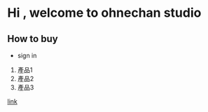# Hi ,  welcome to ohnechan studio
## How to buy

- sign in 

1. 產品1
2. 產品2
3. 產品3

[link](http://)
